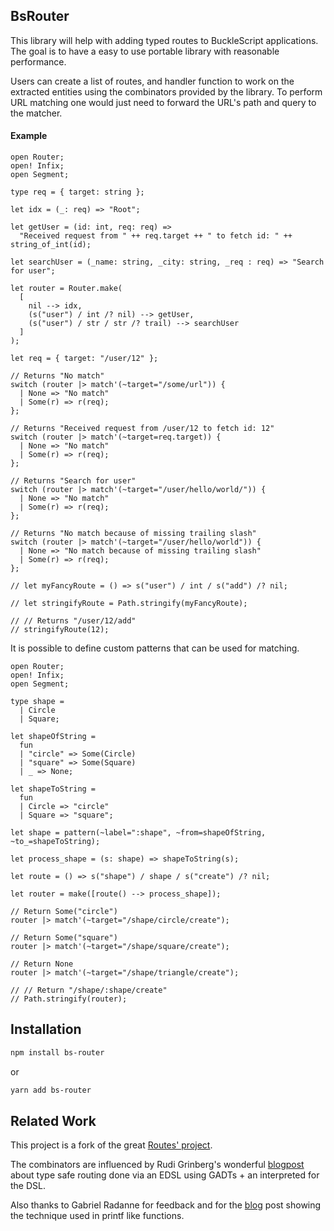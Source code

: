 ## BsRouter

This library will help with adding typed routes to BuckleScript applications.
The goal is to have a easy to use portable library with
reasonable performance.

Users can create a list of routes, and handler function to work
on the extracted entities using the combinators provided by
the library. To perform URL matching one would just need to forward
the URL's path and query to the matcher.

#### Example

```reason
open Router;
open! Infix;
open Segment;

type req = { target: string };

let idx = (_: req) => "Root";

let getUser = (id: int, req: req) =>
  "Received request from " ++ req.target ++ " to fetch id: " ++ string_of_int(id);

let searchUser = (_name: string, _city: string, _req : req) => "Search for user";

let router = Router.make(
  [
    nil --> idx,
    (s("user") / int /? nil) --> getUser,
    (s("user") / str / str /? trail) --> searchUser
  ]
);

let req = { target: "/user/12" };

// Returns "No match"
switch (router |> match'(~target="/some/url")) {
  | None => "No match"
  | Some(r) => r(req);
};

// Returns "Received request from /user/12 to fetch id: 12"
switch (router |> match'(~target=req.target)) {
  | None => "No match"
  | Some(r) => r(req);
};

// Returns "Search for user"
switch (router |> match'(~target="/user/hello/world/")) {
  | None => "No match"
  | Some(r) => r(req);
};

// Returns "No match because of missing trailing slash"
switch (router |> match'(~target="/user/hello/world")) {
  | None => "No match because of missing trailing slash"
  | Some(r) => r(req);
};

// let myFancyRoute = () => s("user") / int / s("add") /? nil;

// let stringifyRoute = Path.stringify(myFancyRoute);

// // Returns "/user/12/add"
// stringifyRoute(12);
```

It is possible to define custom patterns that can be used for matching.

```reason
open Router;
open! Infix;
open Segment;

type shape =
  | Circle
  | Square;

let shapeOfString =
  fun
  | "circle" => Some(Circle)
  | "square" => Some(Square)
  | _ => None;

let shapeToString =
  fun
  | Circle => "circle"
  | Square => "square";

let shape = pattern(~label=":shape", ~from=shapeOfString, ~to_=shapeToString);

let process_shape = (s: shape) => shapeToString(s);

let route = () => s("shape") / shape / s("create") /? nil;

let router = make([route() --> process_shape]);

// Return Some("circle")
router |> match'(~target="/shape/circle/create");

// Return Some("square")
router |> match'(~target="/shape/square/create");

// Return None
router |> match'(~target="/shape/triangle/create");

// // Return "/shape/:shape/create"
// Path.stringify(router);
```

## Installation

```sh
npm install bs-router
```

or

```sh
yarn add bs-router
```

## Related Work

This project is a fork of the great [Routes' project](https://github.com/anuragsoni/routes).

The combinators are influenced by Rudi Grinberg's wonderful [blogpost](http://rgrinberg.com/posts/primitive-type-safe-routing/) about
type safe routing done via an EDSL using GADTs + an interpreted for the DSL.

Also thanks to Gabriel Radanne for feedback and for the [blog](https://drup.github.io/2016/08/02/difflists/) post showing the technique used in printf like functions.
